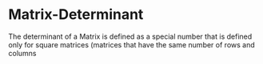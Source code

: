 # Matrix-Determinant
The determinant of a Matrix is defined as a special number that is defined only for square matrices (matrices that have the same number of rows and columns
